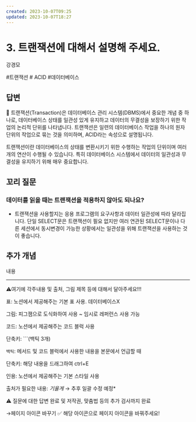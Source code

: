 ```yaml
---
created: 2023-10-07T09:25
updated: 2023-10-07T18:27
---
```

# 3. 트랜잭션에 대해서 설명해 주세요.

강경모

#트랜잭션  # ACID #데이터베이스

## 답변

<aside>
📌 트랜잭션(Transaction)은 데이터베이스 관리 시스템(DBMS)에서 중요한 개념 중 하나로, 데이터베이스 상태를 일관성 있게 유지하고 데이터의 무결성을 보장하기 위한 작업의 논리적 단위를 나타냅니다. 트랜잭션은 일련의 데이터베이스 작업을 하나의 원자 단위의 작업으로 묶는 것을 의미하며, ACID라는 속성으로 설명됩니다.

</aside>

트랜잭션이란 데이터베이스의 상태를 변환시키기 위한 수행하는 작업의 단위이며 여러 개의 연산이 수행될 수 있습니다. 특히 데이터베이스 시스템에서 데이터의 일관성과 무결성을 유지하기 위해 매우 중요합니다.

## **꼬리 질문**

### 데이터를 읽을 때는 트랜잭션을 적용하지 않아도 되나요?

- 트랜잭션을 사용할지는 응용 프로그램의 요구사항과 데이터 일관성에 따라 달라집니다. 단일 SELECT문은 트랜잭션이 필요 없지만 여러 연관된 SELECT문이나 다른 세션에서 동시변경이 가능한 상황에서는 일관성을 위해 트랜잭션을 사용하는 것이 좋습니다.

## 추가 개념

내용

---

⚠️여기에 각주내용 및 출처, 그림 제목 등에 대해서 달아주세요!!!

표: 노션에서 제공해주는 기본 표 사용. 데이터베이스X

그림: 피그잼으로 도식화하여 사용 ~ 임시로 레퍼런스 사용 가능

코드: 노션에서 제공해주는 코드 블럭 사용 

단축키: ```(백틱 3개)

`백틱`: 메서드 및 코드 블럭에서 사용한 내용을 본문에서 언급할 때 

단축키: 해당 내용을 드래그하여 ctrl+E

인용: 노션에서 제공해주는 기본 스타일 사용

출처가 필요한 내용: *기울게* → 추후 일괄 수정 예정*

⚠️ 질문에 대한 답변 완료 및 저작권, 맞춤법 등의 추가 검사까지 완료

→페이지 아이콘 바꾸기 ✅ 해당 아이콘으로 페이지 아이콘을 바꿔주세요!